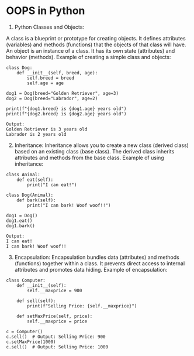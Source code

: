 # OOPS in Python

1. Python Classes and Objects:
   
A class is a blueprint or prototype for creating objects. It defines attributes (variables) and methods (functions) that the objects of that class will have.
An object is an instance of a class. It has its own state (attributes) and behavior (methods).
Example of creating a simple class and objects:

```
class Dog:
    def __init__(self, breed, age):
        self.breed = breed
        self.age = age

dog1 = Dog(breed="Golden Retriever", age=3)
dog2 = Dog(breed="Labrador", age=2)

print(f"{dog1.breed} is {dog1.age} years old")
print(f"{dog2.breed} is {dog2.age} years old")

Output:
Golden Retriever is 3 years old
Labrador is 2 years old
```

2. Inheritance:
Inheritance allows you to create a new class (derived class) based on an existing class (base class). The derived class inherits attributes and methods from the base class.
Example of using inheritance:

```
class Animal:
    def eat(self):
        print("I can eat!")

class Dog(Animal):
    def bark(self):
        print("I can bark! Woof woof!!")

dog1 = Dog()
dog1.eat()
dog1.bark()

Output:
I can eat!
I can bark! Woof woof!!
```

3. Encapsulation:
Encapsulation bundles data (attributes) and methods (functions) together within a class. It prevents direct access to internal attributes and promotes data hiding.
Example of encapsulation:

```
class Computer:
    def __init__(self):
        self.__maxprice = 900

    def sell(self):
        print(f"Selling Price: {self.__maxprice}")

    def setMaxPrice(self, price):
        self.__maxprice = price

c = Computer()
c.sell()  # Output: Selling Price: 900
c.setMaxPrice(1000)
c.sell()  # Output: Selling Price: 1000
```
